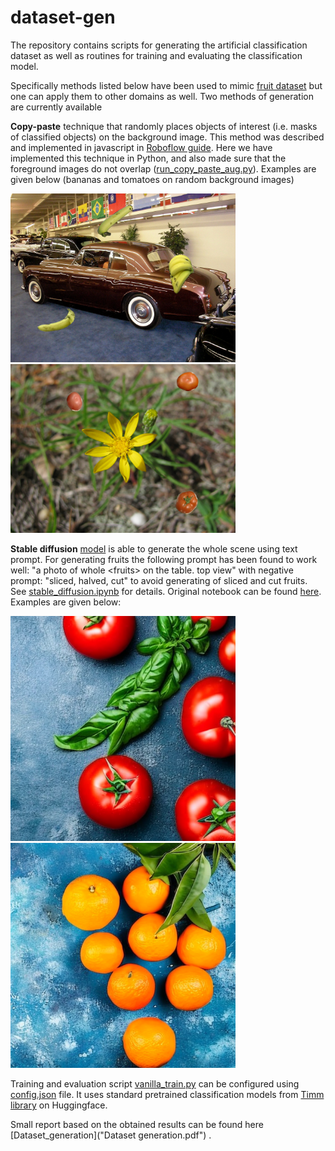 # dataset-gen

The repository contains scripts for generating the artificial classification dataset as well as routines for training and evaluating the classification model. 

Specifically methods listed below have been used to mimic [fruit dataset](https://www.kaggle.com/datasets/chrisfilo/fruit-recognition) but one can apply them to other domains as well. 
Two methods of generation are currently available

**Copy-paste** technique that randomly places objects of interest (i.e. masks of classified objects) on the background image. 
This method was described and implemented in javascript in [Roboflow guide](https://blog.roboflow.com/how-to-create-a-synthetic-dataset-for-computer-vision/). 
Here we have implemented this technique in Python, and also made sure that the foreground images do not overlap ([run_copy_paste_aug.py](data_scipts/run_copy_paste_aug.py)).
Examples are given below (bananas and tomatoes on random background images)

<p float="left">
<img src="./imgs/banana155.png" width="360"/>
<img src="./imgs/tomatoes182.png" width="360"/>
</p> 

**Stable diffusion** [model](https://github.com/CompVis/stable-diffusion) is able to generate the whole scene using text prompt. For generating fruits the following prompt has been found to work well: "a photo of whole \<fruits\> on the table. top view" with negative prompt: "sliced, halved, cut" to avoid generating of sliced and cut fruits. See [stable_diffusion.ipynb](stable_diffusion.ipynb) for details. Original notebook can be found [here](https://github.com/woctezuma/stable-diffusion-colab). Examples are given below:

<p float="left">
<img src="./imgs/tomatoes1_3.png" width="360"/>
<img src="./imgs/orange1_2.png" width="360"/>
</p> 

Training and evaluation script [vanilla_train.py](vanilla_train.py) can be configured using [config.json](config.json) file. It uses standard pretrained classification models from
[Timm library](https://huggingface.co/docs/timm/index) on Huggingface.

Small report based on the obtained results can be found here [Dataset_generation]("Dataset generation.pdf") .
